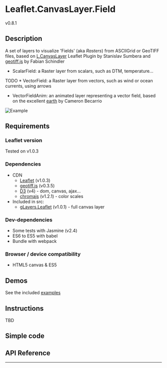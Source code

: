 # Leaflet.CanvasLayer.Field
v0.8.1

## Description
A set of layers to visualize 'Fields' (aka *Rasters*) from ASCIIGrid or GeoTIFF files, based on [L.CanvasLayer](https://github.com/Sumbera/gLayers.Leaflet) Leaflet Plugin by Stanislav Sumbera and [geotiff.js](https://github.com/constantinius/geotiff.js) by Fabian Schindler

* ScalarField: a Raster layer from scalars, such as DTM, temperature...

TODO * VectorField: a Raster layer from vectors, such as wind or ocean currents, using arrows

* VectorFieldAnim: an animated layer representing a vector field, based on the excellent [earth](https://github.com/cambecc/earth) by Cameron Becarrio

![Example](https://url-to-image.gif "Example")


## Requirements
### Leaflet version
Tested on v1.0.3

### Dependencies
- CDN
    * [Leaflet](https://github.com/Leaflet/Leaflet) (v1.0.3)
    * [geotiff.js](https://github.com/constantinius/geotiff.js) (v0.3.5)
    * [D3](https://github.com/d3/d3) (v4) - dom, canvas, ajax...
    * [chromajs](https://github.com/gka/chroma.js) (v1.2.1) - color scales
- Included in src: 
    * [gLayers.Leaflet](https://github.com/Sumbera/gLayers.Leaflet) (v1.0.1) - full canvas layer
    
### Dev-dependencies
- Some tests with Jasmine (v2.4)
- ES6 to ES5 with babel
- Bundle with webpack

### Browser / device compatibility
- HTML5 canvas & ES5

## Demos
See the included [examples](https://xxx.github.com)


## Instructions
TBD


## Simple code


## API Reference

* * * 



